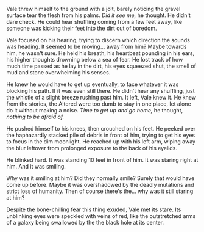 Vale threw himself to the ground with a jolt, barely noticing the gravel surface tear the flesh from his palms. *Did it see me,* he thought. He didn't dare check. He could hear shuffling coming from a few feet away, like someone was kicking their feet into the dirt out of boredom.

Vale focused on his hearing, trying to discern which direction the sounds was heading. It seemed to be moving... away from him? Maybe towards him, he wasn't sure. He held his breath, his heartbeat pounding in his ears, his higher thoughts drowning below a sea of fear. He lost track of how much time passed as he lay in the dirt, his eyes squeezed shut, the smell of mud and stone overwhelming his senses.

He knew he would have to get up eventually, to face whatever it was blocking his path. If it was even still there. He didn't hear any shuffling, just the whistle of a slight breeze rushing past him. It left, Vale knew it. He knew from the stories, the Altered were too dumb to stay in one place, let alone do it without making a noise. *Time to get up and go home,* he thought, *nothing to be afraid of.*

He pushed himself to his knees, then crouched on his feet. He peeked over the haphazardly stacked pile of debris in front of him, trying to get his eyes to focus in the dim moonlight. He reached up with his left arm, wiping away the blur leftover from prolonged exposure to the back of his eyelids.

He blinked hard. It was standing 10 feet in front of him. It was staring right at him. And it was smiling.

Why was it smiling at him? Did they normally smile? Surely that would have come up before. Maybe it was overshadowed by the deadly mutations and strict loss of humanity. Then of course there's the... why was it still staring at him?

Despite the bone-chilling fear this thing exuded, Vale met its stare. Its unblinking eyes were speckled with veins of red, like the outstretched arms of a galaxy being swallowed by the the black hole at its center.